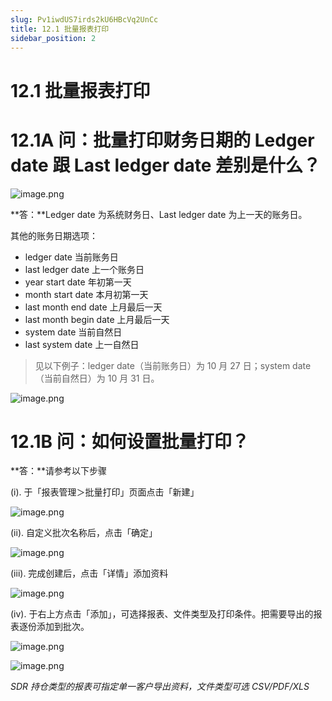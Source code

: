 ```yaml
---
slug: Pv1iwdUS7irds2kU6HBcVq2UnCc
title: 12.1 批量报表打印
sidebar_position: 2
---
```



# 12.1 批量报表打印


# 12.1A 问：批量打印财务日期的 Ledger date 跟 Last ledger date 差别是什么？


![image.png](/assets/cfcfb41c76089216d559e0c6aff5b000.png)


**答：**Ledger date 为系统财务日、Last ledger date 为上一天的账务日。

其他的账务日期选项： 

- ledger date 当前账务日
- last ledger date 上一个账务日
- year start date 年初第一天
- month start date 本月初第一天
- last month end date 上月最后一天
- last month begin date 上月最后一天
- system date 当前自然日
- last system date 上一自然日
> 见以下例子：ledger date（当前账务日）为 10 月 27 日；system date（当前自然日）为 10 月 31 日。

![image.png](/assets/6676407212b48de76d68cb400cb35f77.png)


# 12.1B 问：如何设置批量打印？


**答：**请参考以下步骤


(i). 于「报表管理＞批量打印」页面点击「新建」


![image.png](/assets/57c4764ed533f14c68c3d95c676c8cb2.png)


(ii). 自定义批次名称后，点击「确定」 


![image.png](/assets/25aa66b6af9d19645fa698ce0b1201b8.png)


(iii). 完成创建后，点击「详情」添加资料


![image.png](/assets/589a98daca1194ba3715c23e948aff39.png)


(iv). 于右上方点击「添加」，可选择报表、文件类型及打印条件。把需要导出的报表逐份添加到批次。


![image.png](/assets/81131cbeea259fbfc40a1a4e49701d38.png)


![image.png](/assets/7e6aa27a38394dff2e0cdb8df64c2b8d.png)


_SDR 持仓类型的报表可指定单一客户导出资料，文件类型可选 CSV/PDF/XLS_

